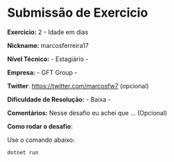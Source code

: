 # Submissão de Exercicio

**Exercicio:** 2 - Idade em dias

**Nickname:** marcosferreira17

**Nível Técnico:** - Estagiário -

**Empresa:** - GFT Group -

**Twitter**: https://twitter.com/marcosfw7 (opcional)

**Dificuldade de Resolução:** - Baixa -

**Comentários:** Nesse desafio eu achei que ... (Opcional)

**Como rodar o desafio**: 

Use o comando abaixo: 
```bash
dotnet run
```